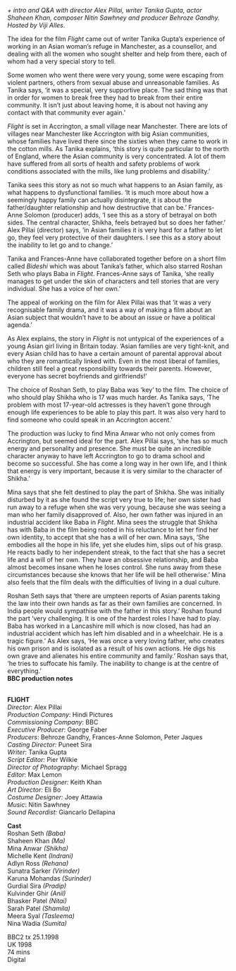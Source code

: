 
_+ intro and Q&A with director Alex Pillai, writer Tanika Gupta, actor Shaheen Khan, composer Nitin Sawhney and producer Behroze Gandhy. Hosted by Viji Alles._

The idea for the film _Flight_ came out of writer Tanika Gupta’s experience of working in an Asian woman’s refuge in Manchester, as a counsellor, and dealing with all the women who sought shelter and help from there, each of whom had a very special story to tell.

Some women who went there were very young, some were escaping from violent partners, others from sexual abuse and unreasonable families. As Tanika says, ‘it was a special, very supportive place. The sad thing was that in order for women to break free they had to break from their entire community. It isn’t just about leaving home, it is about not having any contact with that community ever again.’

_Flight_ is set in Accrington, a small village near Manchester. There are lots of villages near Manchester like Accrington with big Asian communities, whose families have lived there since the sixties when they came to work in the cotton mills. As Tanika explains, ‘this story is quite particular to the north of England, where the Asian community is very concentrated. A lot of them have suffered from all sorts of health and safety problems of work conditions associated with the mills, like lung problems and disability.’

Tanika sees this story as not so much what happens to an Asian family, as what happens to dysfunctional families. ‘It is much more about how a seemingly happy family can actually disintegrate, it is about the father/daughter relationship and how destructive that can be.’ Frances-Anne Solomon (producer) adds, ‘I see this as a story of betrayal on both sides. The central character, Shikha, feels betrayed but so does her father.’ Alex Pillai (director) says, ‘in Asian families it is very hard for a father to let go, they feel very protective of their daughters. I see this as a story about the inability to let go and to change.’

Tanika and Frances-Anne have collaborated together before on a short film called _Bideshi_ which was about Tanika’s father, which also starred Roshan Seth who plays Baba in _Flight_. Frances-Anne says of Tanika, ‘she really manages to get under the skin of characters and tell stories that are very individual. She has a voice of her own.’

The appeal of working on the film for Alex Pillai was that ‘it was a very recognisable family drama, and it was a way of making a film about an Asian subject that wouldn’t have to be about an issue or have a political agenda.’

As Alex explains, the story in _Flight_ is not untypical of the experiences of a young Asian girl living in Britain today. ‘Asian families are very tight-knit, and every Asian child has to have a certain amount of parental approval about who they are romantically linked with. Even in the most liberal of families, children still feel a great responsibility towards their parents. However, everyone has secret boyfriends and girlfriends!’

The choice of Roshan Seth, to play Baba was ‘key’ to the film. The choice of who should play Shikha who is 17 was much harder. As Tanika says, ‘The problem with most 17-year-old actresses is they haven’t gone through enough life experiences to be able to play this part. It was also very hard to find someone who could speak in an Accrington accent.’

The production was lucky to find Mina Anwar who not only comes from Accrington, but seemed ideal for the part. Alex Pillai says, ‘she has so much energy and personality and presence. She must be quite an incredible character anyway to have left Accrington to go to drama school and become so successful. She has come a long way in her own life, and I think that energy is very important, because it is very similar to the character of Shikha.’

Mina says that she felt destined to play the part of Shikha. She was initially disturbed by it as she found the script very true to life; her own sister had run away to a refuge when she was very young, because she was seeing a man who her family disapproved of. Also, her own father was injured in an industrial accident like Baba in _Flight_. Mina sees the struggle that Shikha has with Baba in the film being rooted in his reluctance to let her find her own identity, to accept that she has a will of her own. Mina says, ‘She embodies all the hope in his life, yet she eludes him, slips out of his grasp. He reacts badly to her independent streak, to the fact that she has a secret life and a will of her own. They have an obsessive relationship, and Baba almost becomes insane when he loses control. She runs away from these circumstances because she knows that her life will be hell otherwise.’ Mina also feels that the film deals with the difficulties of living in a dual culture.

Roshan Seth says that ‘there are umpteen reports of Asian parents taking the law into their own hands as far as their own families are concerned. In India people would sympathise with the father in this story.’ Roshan found the part ‘very challenging. It is one of the hardest roles I have had to play. Baba has worked in a Lancashire mill which is now closed, has had an industrial accident which has left him disabled and in a wheelchair. He is a tragic figure.’ As Alex says, ‘He was once a very loving father, who creates his own prison and is isolated as a result of his own actions. He digs his own grave and alienates his entire community and family.’ Roshan says that, ‘he tries to suffocate his family. The inability to change is at the centre of everything.’  
**BBC production notes**
<br><br>

**FLIGHT**  
_Director_: Alex Pillai  
_Production Company_: Hindi Pictures  
_Commissioning Company_: BBC  
_Executive Producer_: George Faber  
_Producers_: Behroze Gandhy,  Frances-Anne Solomon, Peter Jaques  
_Casting Director:_ Puneet Sira  
_Writer_: Tanika Gupta  
_Script Editor:_ Pier Wilkie  
_Director of Photography_: Michael Spragg  
_Editor_: Max Lemon  
_Production Designer:_ Keith Khan  
_Art Director:_ Eli Bo  
_Costume Designer:_ Joey Attawia  
_Music_: Nitin Sawhney  
_Sound Recordist:_ Giancarlo Dellapina

**Cast**  
Roshan Seth _(Baba)_  
Shaheen Khan _(Ma)_  
Mina Anwar _(Shikha)_  
Michelle Kent _(Indrani)_  
Adlyn Ross _(Rehana)_  
Sunatra Sarker _(Virinder)_  
Karuna Mohandas _(Surinder)_  
Gurdial Sira _(Pradip)_  
Kulvinder Ghir _(Anil)_  
Bhasker Patel _(Nitai)_  
Sarah Patel _(Shamila)_  
Meera Syal _(Tasleema)_  
Nina Wadia _(Sumita)_

BBC2 tx 25.1.1998  
UK 1998  
74 mins  
Digital
<br><br>
<!--stackedit_data:
eyJoaXN0b3J5IjpbNDM0Mjk5MTk2XX0=
-->